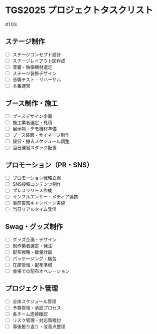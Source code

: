 # TGS2025 プロジェクトタスクリスト

#TGS

## ステージ制作
- [ ] ステージコンセプト設計
- [ ] ステージレイアウト図作成
- [ ] 音響・映像機材選定
- [ ] ステージ装飾デザイン
- [ ] 音響テスト・リハーサル
- [ ] 本番運営

## ブース制作・施工
- [ ] ブースデザイン企画
- [ ] 施工業者選定・見積
- [ ] 展示物・デモ機材準備
- [ ] ブース装飾・サイネージ制作
- [ ] 設営・撤去スケジュール調整
- [ ] 当日運営スタッフ配置

## プロモーション（PR・SNS）
- [ ] プロモーション戦略立案
- [ ] SNS投稿コンテンツ制作
- [ ] プレスリリース作成
- [ ] インフルエンサー・メディア連携
- [ ] 事前告知キャンペーン実施
- [ ] 当日リアルタイム発信

## Swag・グッズ制作
- [ ] グッズ企画・デザイン
- [ ] 制作業者選定・発注
- [ ] 配布戦略・数量計画
- [ ] パッケージング・梱包
- [ ] 在庫管理・配布準備
- [ ] 会場での配布オペレーション

## プロジェクト管理
- [ ] 全体スケジュール管理
- [ ] 予算管理・承認プロセス
- [ ] 各チーム進捗確認
- [ ] リスク管理・対応策検討
- [ ] 事後振り返り・改善点整理